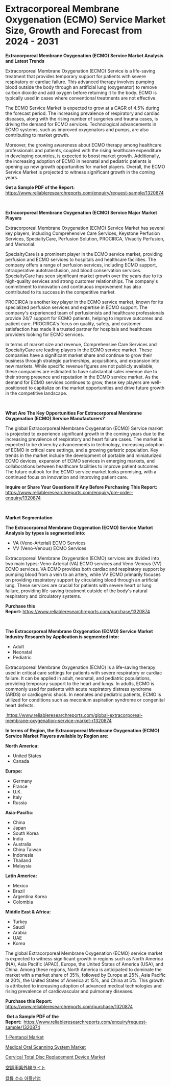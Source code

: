 <p><h1>Extracorporeal Membrane Oxygenation (ECMO) Service Market Size, Growth and Forecast from 2024 - 2031</h1></p><p><strong>Extracorporeal Membrane Oxygenation (ECMO) Service Market Analysis and Latest Trends</strong></p>
<p><p>Extracorporeal Membrane Oxygenation (ECMO) Service is a life-saving treatment that provides temporary support for patients with severe respiratory or cardiac failure. This advanced therapy involves pumping blood outside the body through an artificial lung (oxygenator) to remove carbon dioxide and add oxygen before returning it to the body. ECMO is typically used in cases where conventional treatments are not effective.</p><p>The ECMO Service Market is expected to grow at a CAGR of 4.5% during the forecast period. The increasing prevalence of respiratory and cardiac diseases, along with the rising number of surgeries and trauma cases, is driving the demand for ECMO services. Technological advancements in ECMO systems, such as improved oxygenators and pumps, are also contributing to market growth.</p><p>Moreover, the growing awareness about ECMO therapy among healthcare professionals and patients, coupled with the rising healthcare expenditure in developing countries, is expected to boost market growth. Additionally, the increasing adoption of ECMO in neonatal and pediatric patients is opening up new growth opportunities for market players. Overall, the ECMO Service Market is projected to witness significant growth in the coming years.</p></p>
<p><strong>Get a Sample PDF of the Report:&nbsp;</strong> <a href="https://www.reliableresearchreports.com/enquiry/request-sample/1320874">https://www.reliableresearchreports.com/enquiry/request-sample/1320874</a></p>
<p>&nbsp;</p>
<p><strong>Extracorporeal Membrane Oxygenation (ECMO) Service Major Market Players</strong></p>
<p><p>Extracorporeal Membrane Oxygenation (ECMO) Service Market has several key players, including Comprehensive Care Services, Keystone Perfusion Services, SpecialtyCare, Perfusion Solution, PROCIRCA, Vivacity Perfusion, and Memorial. </p><p>SpecialtyCare is a prominent player in the ECMO service market, providing perfusion and ECMO services to hospitals and healthcare facilities. The company offers a range of perfusion services, including ECMO support, intraoperative autotransfusion, and blood conservation services. SpecialtyCare has seen significant market growth over the years due to its high-quality services and strong customer relationships. The company's commitment to innovation and continuous improvement has also contributed to its success in the competitive market.</p><p>PROCIRCA is another key player in the ECMO service market, known for its specialized perfusion services and expertise in ECMO support. The company's experienced team of perfusionists and healthcare professionals provide 24/7 support for ECMO patients, helping to improve outcomes and patient care. PROCIRCA's focus on quality, safety, and customer satisfaction has made it a trusted partner for hospitals and healthcare providers looking for ECMO services.</p><p>In terms of market size and revenue, Comprehensive Care Services and SpecialtyCare are leading players in the ECMO service market. These companies have a significant market share and continue to grow their business through strategic partnerships, acquisitions, and expansion into new markets. While specific revenue figures are not publicly available, these companies are estimated to have substantial sales revenue due to their strong presence and reputation in the ECMO service market. As the demand for ECMO services continues to grow, these key players are well-positioned to capitalize on the market opportunities and drive future growth in the competitive landscape.</p></p>
<p>&nbsp;</p>
<p><strong>What Are The Key Opportunities For Extracorporeal Membrane Oxygenation (ECMO) Service Manufacturers?</strong></p>
<p><p>The global Extracorporeal Membrane Oxygenation (ECMO) Service market is projected to experience significant growth in the coming years due to the increasing prevalence of respiratory and heart failure cases. The market is expected to be driven by advancements in technology, increasing adoption of ECMO in critical care settings, and a growing geriatric population. Key trends in the market include the development of portable and miniaturized ECMO devices, expansion of ECMO services in emerging markets, and collaborations between healthcare facilities to improve patient outcomes. The future outlook for the ECMO service market looks promising, with a continued focus on innovation and improving patient care.</p></p>
<p><strong>Inquire or Share Your Questions If Any Before Purchasing This Report:</strong> <a href="https://www.reliableresearchreports.com/enquiry/pre-order-enquiry/1320874">https://www.reliableresearchreports.com/enquiry/pre-order-enquiry/1320874</a></p>
<p>&nbsp;</p>
<p><strong>Market Segmentation</strong></p>
<p><strong>The Extracorporeal Membrane Oxygenation (ECMO) Service Market Analysis by types is segmented into:</strong></p>
<p><ul><li>VA (Veno-Arterial) ECMO Services</li><li>VV (Veno-Venous) ECMO Services</li></ul></p>
<p><p>Extracorporeal Membrane Oxygenation (ECMO) services are divided into two main types: Veno-Arterial (VA) ECMO services and Veno-Venous (VV) ECMO services. VA ECMO provides both cardiac and respiratory support by pumping blood from a vein to an artery, while VV ECMO primarily focuses on providing respiratory support by circulating blood through an artificial lung. These services are crucial for patients with severe heart or lung failure, providing life-saving treatment outside of the body's natural respiratory and circulatory systems.</p></p>
<p><strong>Purchase this Report:&nbsp;</strong><a href="https://www.reliableresearchreports.com/purchase/1320874">https://www.reliableresearchreports.com/purchase/1320874</a></p>
<p>&nbsp;</p>
<p><strong>The Extracorporeal Membrane Oxygenation (ECMO) Service Market Industry Research by Application is segmented into:</strong></p>
<p><ul><li>Adult</li><li>Neonatal</li><li>Pediatric</li></ul></p>
<p><p>Extracorporeal Membrane Oxygenation (ECMO) is a life-saving therapy used in critical care settings for patients with severe respiratory or cardiac failure. It can be applied in adult, neonatal, and pediatric populations, providing temporary support to the heart and lungs. In adults, ECMO is commonly used for patients with acute respiratory distress syndrome (ARDS) or cardiogenic shock. In neonates and pediatric patients, ECMO is utilized for conditions such as meconium aspiration syndrome or congenital heart defects.</p></p>
<p><a href="https://www.reliableresearchreports.com/global-extracorporeal-membrane-oxygenation-service-market-r1320874">&nbsp;https://www.reliableresearchreports.com/global-extracorporeal-membrane-oxygenation-service-market-r1320874</a></p>
<p><strong>In terms of Region, the Extracorporeal Membrane Oxygenation (ECMO) Service Market Players available by Region are:</strong></p>
<p>
    <p> <strong> North America: </strong>
        <ul>
            <li>United States</li>
            <li>Canada</li>
        </ul>
        </p> 
    <p> <strong> Europe: </strong>
        <ul>
            <li>Germany</li>
            <li>France</li>
            <li>U.K.</li>
            <li>Italy</li>
            <li>Russia</li>
        </ul>
        </p> 
    <p> <strong> Asia-Pacific: </strong>
        <ul>
            <li>China</li>
            <li>Japan</li>
            <li>South Korea</li>
            <li>India</li>
            <li>Australia</li>
            <li>China Taiwan</li>
            <li>Indonesia</li>
            <li>Thailand</li>
            <li>Malaysia</li>
        </ul>
        </p> 
    <p> <strong> Latin America: </strong>
        <ul>
            <li>Mexico</li>
            <li>Brazil</li>
            <li>Argentina Korea</li>
            <li>Colombia</li>
        </ul>
        </p> 
    <p> <strong> Middle East & Africa: </strong>
        <ul>
            <li>Turkey</li>
            <li>Saudi</li>
            <li>Arabia</li>
            <li>UAE</li>
            <li>Korea</li>
        </ul>
    </p>
    </p>
<p><p>The global Extracorporeal Membrane Oxygenation (ECMO) service market is expected to witness significant growth in regions such as North America (NA), Asia Pacific (APAC), Europe, the United States of America (USA), and China. Among these regions, North America is anticipated to dominate the market with a market share of 35%, followed by Europe at 25%, Asia Pacific at 20%, the United States of America at 15%, and China at 5%. This growth is attributed to increasing adoption of advanced medical technologies and rising prevalence of cardiovascular and pulmonary diseases.</p></p>
<p><strong>Purchase this Report: </strong><a href="https://www.reliableresearchreports.com/purchase/1320874">https://www.reliableresearchreports.com/purchase/1320874</a></p>
<p>&nbsp;<strong>Get a Sample PDF of the Report:&nbsp;&nbsp;</strong><a href="https://www.reliableresearchreports.com/enquiry/request-sample/1320874">https://www.reliableresearchreports.com/enquiry/request-sample/1320874</a></p>
<p><strong></strong></p>
<p><p><a href="https://issuu.com/reportprime-2/docs/1-pentanol-market-size-2030.pptx">1-Pentanol Market</a></p><p><a href="https://github.com/ruddyyedelwadw/Market-Research-Report-List-2/blob/main/medical-oral-scanning-system-market.md">Medical Oral Scanning System Market</a></p><p><a href="https://github.com/jaidynmorantestelletmjzya/Market-Research-Report-List-2/blob/main/cervical-total-disc-replacement-device-market.md">Cervical Total Disc Replacement Device Market</a></p><p><a href="https://medium.com/@munroco657/hvac%E5%B8%82%E5%A0%B4%E7%94%A8uv%E3%83%A9%E3%82%A4%E3%83%88-%E7%AB%B6%E4%BA%89%E5%88%86%E6%9E%90-%E5%B8%82%E5%A0%B4%E5%8B%95%E5%90%91-2031%E5%B9%B4%E3%81%BE%E3%81%A7%E3%81%AE%E4%BA%88%E6%B8%AC-795e1ae5b8c3">空調用紫外線ライト</a></p><p><a href="https://medium.com/@joananitzsche/%EC%B9%BC%EB%A5%A8-%EC%88%98%ED%99%A9-%ED%99%A9%EC%82%B0%EC%97%BC-%EC%8B%9C%EC%9E%A5-%EC%A4%91%EC%9A%94-%EC%A0%95%EB%B3%B4-%EC%8B%9C%EC%9E%A5-%EB%8F%99%ED%96%A5-%EC%84%B1%EC%9E%A5-2024%EB%85%84%EB%B6%80%ED%84%B0-2031%EB%85%84%EA%B9%8C%EC%A7%80-%EC%98%88%EC%B8%A1%EB%90%9C-%EA%B2%83-14c9147a6989">칼륨 수소 아황산염</a></p></p>